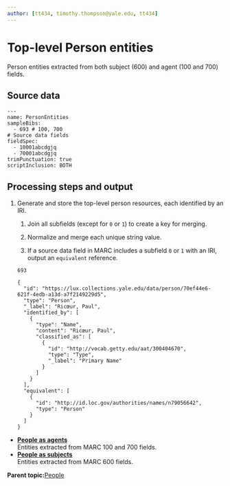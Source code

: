 ```yaml
---
author: [tt434, timothy.thompson@yale.edu, tt434]
---
```


# Top-level Person entities

Person entities extracted from both subject \(600\) and agent \(100 and 700\) fields.

## Source data

```
---
name: PersonEntities
sampleBibs:
  - 693 # 100, 700
# Source data fields
fieldSpec:
  - 10001abcdgjq
  - 70001abcdgjq
trimPunctuation: true
scriptInclusion: BOTH
```

## Processing steps and output

1.  Generate and store the top-level person resources, each identified by an IRI.

    1.  Join all subfields \(except for `0` or `1`\) to create a key for merging.

    2.  Normalize and merge each unique string value.

    3.  If a source data field in MARC includes a subfield `0` or `1` with an IRI, output an `equivalent` reference.

    `693`

    ```
    {
      "id": "https://lux.collections.yale.edu/data/person/70ef44e6-621f-4edb-a13d-a7f2149229d5",
      "type": "Person",
      "_label": "Ricœur, Paul",
      "identified_by": [
        {
          "type": "Name",
          "content": "Ricœur, Paul",
          "classified_as": [
            {
              "id": "http://vocab.getty.edu/aat/300404670",
              "type": "Type",
              "_label": "Primary Name"
            }
          ]
        }
      ],
      "equivalent": [
        {
          "id": "http://id.loc.gov/authorities/names/n79056642",
          "type": "Person"
        }
      ]
    }
    ```


-   **[People as agents](../concepts/people_as_agents.md)**  
Entities extracted from MARC 100 and 700 fields.
-   **[People as subjects](../concepts/people_as_subjects.md)**  
Entities extracted from MARC 600 fields.

**Parent topic:**[People](../concepts/people.md)

